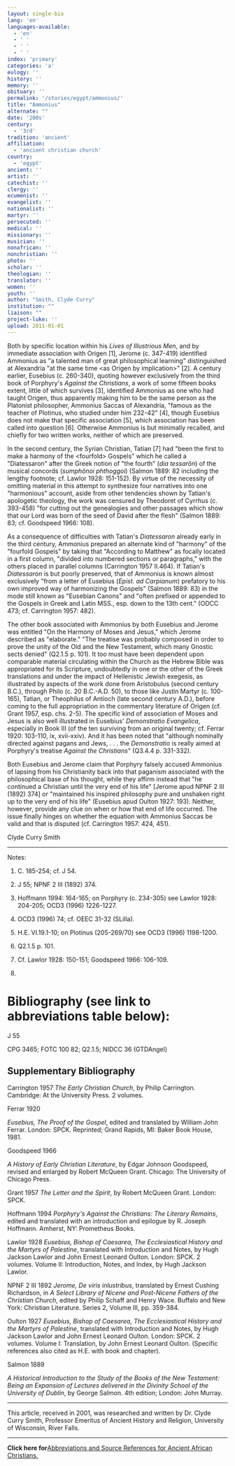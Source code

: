 ```yaml
---
layout: single-bio
lang: 'en'
languages-available:
  - 'en'
  - ' '
  - ' '
  - ' '
index: 'primary'
categories: 'a'
eulogy: ''
history: ''
memory: ''
obituary: ''
permalink: '/stories/egypt/ammonius/'
title: "Ammonius"
alternate: ""
date: '200s'
century:
  - '3rd'
tradition: 'ancient'
affiliation:
  - 'ancient christian church'
country:
  - 'egypt'
ancient: ''
artist: ''
catechist: ''
clergy: ''
ecumenist: ''
evangelist: ''
nationalist: ''
martyr: ''
persecuted: ''
medical: ''
missionary: ''
musician: ''
nonafrican: ''
nonchristian: ''
photo: ''
scholar: ''
theologian: ''
translator: ''
women: ''
youth: ''
author: "Smith, Clyde Curry"
institution: ""
liaison: ""
project-luke: ''
upload: 2011-01-01
---
```




Both by specific location within his *Lives of Illustrious Men*, and by immediate association with Origen [1], Jerome (c. 347-419) identified Ammonius as "a talented man of great philosophical learning" distinguished at Alexandria "at the same time &lt;as Origen by implication&gt;" [2].  A century earlier, Eusebius (c. 260-340), quoting however exclusively from the third book of Porphyry's *Against the Christians*, a work of some fifteen books extent, little of which survives [3], identified Ammonius as one who had taught Origen, thus apparently making him to be the same person as the Platonist philosopher, Ammonius Saccas of Alexandria, "famous as the teacher of Plotinus, who studied under him 232-42" [4], though Eusebius does not make that specific association [5], which association has been called into question [6].  Otherwise Ammonius is but minimally recalled, and chiefly for two written works, neither of which are preserved.

In the second century, the Syrian Christian, Tatian [7] had "been the first to make a harmony of the &lt;fourfold&gt; Gospels" which he called a "Diatessaron" after the Greek notion of "the fourth" (*dia tessarôn*) of the musical concords (*sumphônoi phthoggoi*) (Salmon 1889: 82 including the lengthy footnote; cf. Lawlor 1928: 151-152).  By virtue of the necessity of omitting material in this attempt to synthesize four narratives into one "harmonious" account, aside from other tendencies shown by Tatian's apologetic theology, the work was censured by Theodoret of Cyrrhus (c. 393-458) "for cutting out the genealogies and other passages which show that our Lord was born of the seed of David after the flesh" (Salmon 1889: 83; cf. Goodspeed 1966: 108).

As a consequence of difficulties with Tatian's *Diatessaron* already early in the third century, Ammonius prepared an alternate kind of "harmony" of the "fourfold Gospels" by taking that "According to Matthew" as focally located in a first column, "divided into numbered sections or paragraphs," with the others placed in parallel columns (Carrington 1957 II.464).  If Tatian's *Diatessaron* is but poorly preserved, that of Ammonius is known almost exclusively "from a letter of Eusebius (*Epist. ad Carpianum*) prefatory to his own improved way of harmonizing the Gospels" (Salmon 1889: 83) in the mode still known as "Eusebian Canons" and "often prefixed or appended to the Gospels in Greek and Latin MSS., esp. down to the 13th cent." (ODCC 473; cf. Carrington 1957: 482).

The other book associated with Ammonius by both Eusebius and Jerome was entitled "On the Harmony of Moses and Jesus," which Jerome described as "elaborate."  "The treatise was probably composed in order to prove the unity of the Old and the New Testament, which many Gnostic sects denied" (Q2.1.5 p. 101).  It too must have been dependent upon comparable material circulating within the Church as the Hebrew Bible was appropriated for its Scripture, undoubtedly in one or the other of the Greek translations and under the impact of Hellenistic Jewish exegesis, as illustrated by aspects of the work done from Aristobulus (second century B.C.), through Philo (c. 20 B.C.-A.D. 50), to those like Justin Martyr (c. 100-165), Tatian, or Theophilus of Antioch (late second century A.D.), before coming to the full appropriation in the commentary literature of Origen (cf. Grant 1957, esp. chs. 2-5).  The specific kind of association of Moses and Jesus is also well illustrated in Eusebius' *Demonstratio Evangelica*, especially in Book III (of the ten surviving from an original twenty; cf. Ferrar 1920: 103-110, ix, xvii-xxiv).  And it has been noted that "although nominally directed against pagans and Jews, . . . the *Demonstratio* is really aimed at Porphyry's treatise *Against the Christians*" (Q3.4.4 p. 331-332).

Both Eusebius and Jerome claim that Porphyry falsely accused Ammonius of lapsing from his Christianity back into that paganism associated with the philosophical base of his thought, while they affirm instead that "he continued a Christian until the very end of his life" [Jerome apud NPNF 2 III (1892) 374] or "maintained his inspired philosophy pure and unshaken right up to the very end of his life" (Eusebius apud Oulton 1927: 193).  Neither, however, provide any clue on when or how that end of life occurred.  The issue finally hinges on whether the equation with Ammonius Saccas be valid and that is disputed (cf. Carrington 1957: 424, 451).

Clyde Curry Smith

---

Notes:

1. C. 185-254; cf. J 54.

2. J 55; NPNF 2 III (1892) 374.

3. Hoffmann 1994: 164-165; on Porphyry (c. 234-305) see Lawlor 1928: 204-205; OCD3 (1996) 1226-1227.

4. OCD3 (1996) 74; cf. OEEC 31-32 (SLilla).

5. H.E. VI.19.1-10; on Plotinus (205-269/70) see OCD3 (1996) 1198-1200.

6. Q2.1.5 p. 101.

7. Cf. Lawlor 1928: 150-151; Goodspeed 1966: 106-109.

8.

# Bibliography (see link to abbreviations table below):

J 55

CPG 3465; FOTC 100 82; Q2.1.5; NIDCC 36 (GTDAngel)

## Supplementary Bibliography

Carrington 1957
*The Early Christian Church*, by Philip Carrington.  Cambridge:  At the University Press.  2 volumes.

Ferrar 1920

*Eusebius, The Proof of the Gospel*, edited and translated by William John Ferrar.  London:  SPCK.  Reprinted; Grand Rapids, MI:  Baker Book House, 1981.

Goodspeed 1966

*A History of Early Christian Literature*, by Edgar Johnson Goodspeed, revised and enlarged by Robert McQueen Grant.  Chicago:  The University of Chicago Press.

Grant 1957
*The Letter and the Spirit*, by Robert McQueen Grant.  London:  SPCK.

Hoffmann 1994
*Porphyry's Against the Christians:  The Literary Remains*, edited and translated with an introduction and epilogue by R. Joseph Hoffmann.  Amherst, NY:  Prometheus Books.

Lawlor 1928 
*Eusebius, Bishop of Caesarea, The Ecclesiastical History and the Martyrs of Palestine*, translated with Introduction and Notes, by Hugh Jackson Lawlor and John Ernest Leonard Oulton.  London:  SPCK.  2 volumes.  Volume II:  Introduction, Notes, and Index, by Hugh Jackson Lawlor.

NPNF 2 III 1892
*Jerome, De viris inlustribus*, translated by Ernest Cushing Richardson, in *A Select Library of Nicene and Post-Nicene Fathers of the Christian Church*, edited by Philip Schaff and Henry Wace.  Buffalo and New York:  Christian Literature.  Series 2, Volume III, pp. 359-384.

Oulton 1927
*Eusebius, Bishop of Caesarea, The Ecclesiastical History and the Martyrs of Palestine*, translated with Introduction and Notes, by Hugh Jackson Lawlor and John Ernest Leonard Oulton.  London:  SPCK.  2 volumes.  Volume I:  Translation, by John Ernest Leonard Oulton.  (Specific references also cited as H.E. with book and chapter).

Salmon 1889

*A Historical Introduction to the Study of the Books of the New Testament:  Being an Expansion of Lectures delivered in the Divinity School of the University of Dublin*, by George Salmon.  4th edition; London:  John Murray.

---

This article, received in 2001, was researched and written by Dr. Clyde Curry Smith, Professor Emeritus of Ancient History and Religion, University of Wisconsin, River Falls.

---

**Click here for**[Abbreviations and Source References for Ancient African Christians.]({{site.url}}/resources/ancient-references/)